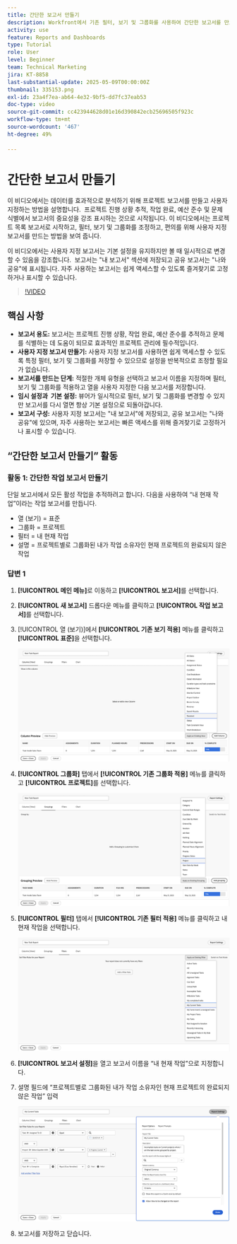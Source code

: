 ```yaml
---
title: 간단한 보고서 만들기
description: Workfront에서 기존 필터, 보기 및 그룹화를 사용하여 간단한 보고서를 만드는 방법을 알아봅니다.
activity: use
feature: Reports and Dashboards
type: Tutorial
role: User
level: Beginner
team: Technical Marketing
jira: KT-8858
last-substantial-update: 2025-05-09T00:00:00Z
thumbnail: 335153.png
exl-id: 23a4f7ea-ab64-4e32-9bf5-dd7fc37eab53
doc-type: video
source-git-commit: cc423944628d01e16d390842ecb25696505f923c
workflow-type: tm+mt
source-wordcount: '467'
ht-degree: 49%

---
```


# 간단한 보고서 만들기

이 비디오에서는 데이터를 효과적으로 분석하기 위해 프로젝트 보고서를 만들고 사용자 지정하는 방법을 설명합니다. &#x200B; 프로젝트 진행 상황 추적, 작업 완료, 예산 준수 및 문제 식별에서 보고서의 중요성을 강조 표시하는 것으로 시작됩니다. 이 비디오에서는 프로젝트 목록 보고서로 시작하고, 필터, 보기 및 그룹화를 조정하고, 편의를 위해 사용자 지정 보고서를 만드는 방법을 보여 줍니다. &#x200B; &#x200B;

이 비디오에서는 사용자 지정 보고서는 기본 설정을 유지하지만 볼 때 일시적으로 변경할 수 있음을 강조합니다. &#x200B; 보고서는 &quot;내 보고서&quot; 섹션에 저장되고 공유 보고서는 &quot;나와 공유&quot;에 표시됩니다&#x200B;. 자주 사용하는 보고서는 쉽게 액세스할 수 있도록 즐겨찾기로 고정하거나 표시할 수 있습니다. &#x200B;

>[!VIDEO](https://video.tv.adobe.com/v/335153/?quality=12&learn=on&enablevpops=0)

## 핵심 사항


* **보고서 용도:** 보고서는 프로젝트 진행 상황, 작업 완료, 예산 준수를 추적하고 문제를 식별하는 데 도움이 되므로 효과적인 프로젝트 관리에 필수적입니다.
* **사용자 지정 보고서 만들기:** 사용자 지정 보고서를 사용하면 쉽게 액세스할 수 있도록 특정 필터, 보기 및 그룹화를 저장할 수 있으므로 설정을 반복적으로 조정할 필요가 없습니다. &#x200B;
* **보고서를 만드는 단계:** 적절한 개체 유형을 선택하고 보고서 이름을 지정하며 필터, 보기 및 그룹화를 적용하고 열을 사용자 지정한 다음 보고서를 저장합니다. &#x200B;
* **임시 설정과 &#x200B; 기본 설정:** 뷰어가 일시적으로 필터, 보기 및 그룹화를 변경할 수 있지만 보고서를 다시 열면 항상 기본 설정으로 되돌아갑니다. &#x200B;
* **보고서 구성:** 사용자 지정 보고서는 &quot;내 보고서&quot;에 저장되고, 공유 보고서는 &quot;나와 공유&quot;에 있으며, 자주 사용하는 보고서는 빠른 액세스를 위해 즐겨찾기로 고정하거나 표시할 수 있습니다. &#x200B;



## “간단한 보고서 만들기” 활동

### 활동 1: 간단한 작업 보고서 만들기

단일 보고서에서 모든 활성 작업을 추적하려고 합니다. 다음을 사용하여 “내 현재 작업”이라는 작업 보고서를 만듭니다.

* 열 (보기) = 표준
* 그룹화 = 프로젝트
* 필터 = 내 현재 작업
* 설명 = 프로젝트별로 그룹화된 내가 작업 소유자인 현재 프로젝트의 완료되지 않은 작업

### 답변 1

1. **[!UICONTROL 메인 메뉴]**&#x200B;로 이동하고 **[!UICONTROL 보고서]**&#x200B;를 선택합니다.
1. **[!UICONTROL 새 보고서]** 드롭다운 메뉴를 클릭하고 **[!UICONTROL 작업 보고서]**&#x200B;를 선택합니다.
1. [!UICONTROL 열 (보기)]에서 **[!UICONTROL 기존 보기 적용]** 메뉴를 클릭하고 **[!UICONTROL 표준]**&#x200B;을 선택합니다.

   ![작업 보고서에 열을 생성하는 화면 이미지](assets/simple-task-report-columns.png)

1. **[!UICONTROL 그룹화]** 탭에서 **[!UICONTROL 기존 그룹화 적용]** 메뉴를 클릭하고 **[!UICONTROL 프로젝트]**&#x200B;를 선택합니다.

   ![작업 보고서에 그룹화를 생성하는 화면 이미지](assets/simple-task-report-groupings.png)

1. **[!UICONTROL 필터]** 탭에서 **[!UICONTROL 기존 필터 적용]** 메뉴를 클릭하고 내 현재 작업을 선택합니다.

   ![작업 보고서에 필터를 생성하는 화면 이미지](assets/simple-task-report-filters.png)

1. **[!UICONTROL 보고서 설정]**&#x200B;을 열고 보고서 이름을 “내 현재 작업”으로 지정합니다.
1. 설명 필드에 “프로젝트별로 그룹화된 내가 작업 소유자인 현재 프로젝트의 완료되지 않은 작업” 입력

   ![작업 보고서의 보고서 설정 화면 이미지](assets/simple-task-report-report-settings.png)

1. 보고서를 저장하고 닫습니다.
